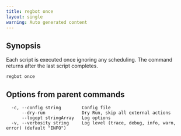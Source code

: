 ```yaml
---
title: regbot once
layout: single
warning: Auto generated content
---
```


## Synopsis

Each script is executed once ignoring any scheduling. The command
returns after the last script completes.

```shell
regbot once
```

## Options from parent commands

```text
  -c, --config string        Config file
      --dry-run              Dry Run, skip all external actions
      --logopt stringArray   Log options
  -v, --verbosity string     Log level (trace, debug, info, warn, error) (default "INFO")
```
